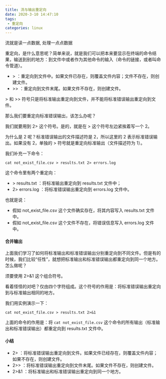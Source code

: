```yaml
---
title: 流与输出重定向
date: 2020-3-10 14:47:10
tags:
 - 重定向
categories: linux
---
```


流就是读一点数据, 处理一点点数据

重定向，是什么意思呢？简单来说，就是我们可以把本来要显示在终端的命令结果，输送到别的地方：到文件中或者作为其他命令的输入（命令的链接，或者叫命令管道）。



- \> ：重定向到文件中。如果文件已存在，则覆盖文件内容；文件不存在，则创建文件。
- \>> ：重定向到文件末尾。如果文件不存在，则创建文件。



\> 和 >> 符号只是将标准输出重定向到文件，并不能将标准错误输出重定向到文件。

那么我们要重定向标准错误输出，该怎么办呢？

我们就要用到 2> 这个符号。是的，就是在 > 这个符号左边紧挨着写一个 2。

为什么是 2 呢？标准错误输出的文件描述符是 2，所以这里的 2 表示标准错误输出。如果没有 2，单独的 > 符号就是重定向标准输出（文件描述符为 1）。

我们补充一下命令：

```
cat not_exist_file.csv > results.txt 2> errors.log
```

这个命令里有两个重定向：

- \> results.txt ：将标准输出重定向到 results.txt 文件中；
- 2> errors.log ：将标准错误输出重定向到 errors.log 文件中。

也就是说：

- 假如 not_exist_file.csv 这个文件确实存在，将其内容写入 results.txt 文件中。
- 假如 not_exist_file.csv 这个文件不存在，将错误信息写入 errors.log 文件中。



#### 合并输出

上面我们学习了如何将标准输出和标准错误输出分别重定向到不同文件。但是有的时候，我们比较“任性”，就想把标准输出和标准错误输出都重定向到同一个地方。怎么做呢？

须要使用 2>&1 这个组合符号。

看着怪怪的对吧？仅由四个字符组成。这个符号的作用是：将标准错误输出重定向到与标准输出相同的地方。

我们用实例演示一下：

```
cat not_exist_file.csv > results.txt 2>&1
```

上面的命令的作用是：将 `cat not_exist_file.csv` 这个命令的所有输出（标准输出和标准错误输出）都重定向到 results.txt 文件中。



#### 小结

- 2> ：将标准错误输出重定向到文件。如果文件已经存在，则覆盖文件内容；如果不存在，则创建文件。
- 2>> ：将标准错误输出重定向到文件末尾。如果文件不存在，则创建文件。
- 2>&1 ：将标准输出和标准错误输出重定向到同一个地方。